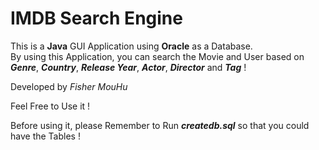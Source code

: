 # IMDB Search Engine

This is a **Java** GUI Application using **Oracle** as a Database.<br>
By using this Application, you can search the Movie and User based on ***Genre***, ***Country***, ***Release Year***, ***Actor***, ***Director*** and ***Tag*** !

Developed by *Fisher MouHu*

Feel Free to Use it !

Before using it, please Remember to Run ***createdb.sql*** so that you could have the Tables !
